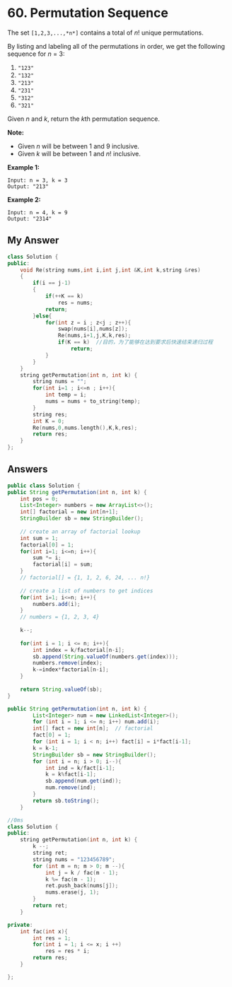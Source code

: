 # 60. Permutation Sequence

The set `[1,2,3,...,*n*]` contains a total of *n*! unique permutations.

By listing and labeling all of the permutations in order, we get the following sequence for *n* = 3:

1. `"123"`
2. `"132"`
3. `"213"`
4. `"231"`
5. `"312"`
6. `"321"`

Given *n* and *k*, return the *k*th permutation sequence.

**Note:**

- Given *n* will be between 1 and 9 inclusive.
- Given *k* will be between 1 and *n*! inclusive.

**Example 1:**

```
Input: n = 3, k = 3
Output: "213"
```

**Example 2:**

```
Input: n = 4, k = 9
Output: "2314"
```





## My Answer

```c++
class Solution {
public:
    void Re(string nums,int i,int j,int &K,int k,string &res)
    {
        if(i == j-1)
        {
            if(++K == k)
                res = nums;
            return;
        }else{
            for(int z = i ; z<j ; z++){
                swap(nums[i],nums[z]);
                Re(nums,i+1,j,K,k,res);
                if(K == k)  //目的，为了能够在达到要求后快速结束递归过程
                    return;
            }
        }
    }
    string getPermutation(int n, int k) {
        string nums = "";
        for(int i=1 ; i<=n ; i++){
            int temp = i;
            nums = nums + to_string(temp);
        }
        string res;
        int K = 0;
        Re(nums,0,nums.length(),K,k,res);
        return res;
    }
};
```





## Answers

```java
public class Solution {
public String getPermutation(int n, int k) {
    int pos = 0;
    List<Integer> numbers = new ArrayList<>();
    int[] factorial = new int[n+1];
    StringBuilder sb = new StringBuilder();
    
    // create an array of factorial lookup
    int sum = 1;
    factorial[0] = 1;
    for(int i=1; i<=n; i++){
        sum *= i;
        factorial[i] = sum;
    }
    // factorial[] = {1, 1, 2, 6, 24, ... n!}
    
    // create a list of numbers to get indices
    for(int i=1; i<=n; i++){
        numbers.add(i);
    }
    // numbers = {1, 2, 3, 4}
    
    k--;
    
    for(int i = 1; i <= n; i++){
        int index = k/factorial[n-i];
        sb.append(String.valueOf(numbers.get(index)));
        numbers.remove(index);
        k-=index*factorial[n-i];
    }
    
    return String.valueOf(sb);
}
```





```java
public String getPermutation(int n, int k) {
        List<Integer> num = new LinkedList<Integer>();
        for (int i = 1; i <= n; i++) num.add(i);
        int[] fact = new int[n];  // factorial
        fact[0] = 1;
        for (int i = 1; i < n; i++) fact[i] = i*fact[i-1];
        k = k-1;
        StringBuilder sb = new StringBuilder();
        for (int i = n; i > 0; i--){
            int ind = k/fact[i-1];
            k = k%fact[i-1];
            sb.append(num.get(ind));
            num.remove(ind);
        }
        return sb.toString();
    }
```





```c++
//0ms
class Solution {
public:
    string getPermutation(int n, int k) {
        k --;
        string ret;
        string nums = "123456789";
        for (int m = n; m > 0; m --){                      
            int j = k / fac(m - 1);
		    k %= fac(m - 1);
		    ret.push_back(nums[j]);
            nums.erase(j, 1);
        }
        return ret;                    
    }

private:    
    int fac(int x){
        int res = 1;
        for(int i = 1; i <= x; i ++)
            res = res * i;
        return res;
    }

};
```

